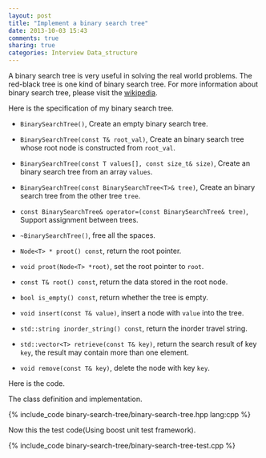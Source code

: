 ```yaml
---
layout: post
title: "Implement a binary search tree"
date: 2013-10-03 15:43
comments: true
sharing: true
categories: Interview Data_structure
---
```


A binary search tree is very useful in solving the real world problems. The
red-black tree is one kind of binary search tree. For more information about
binary search tree, please visit the [wikipedia](http://en.wikipedia.org/wiki/Binary_search_tree).

Here is the specification of my binary search tree.

* ``BinarySearchTree()``, Create an empty binary search tree.

* ``BinarySearchTree(const T& root_val)``, Create an binary search tree whose
root node is constructed from ``root_val``.

* ``BinarySearchTree(const T values[], const size_t& size)``, Create an binary
search tree from an array ``values``.

* ``BinarySearchTree(const BinarySearchTree<T>& tree)``, Create an binary search
tree from the other tree ``tree``.

* ``const BinarySearchTree& operator=(const BinarySearchTree& tree)``, Support
assignment between trees.

* ``~BinarySearchTree()``, free all the spaces.

* ``Node<T> * proot() const``, return the root pointer.

* ``void proot(Node<T> *root)``, set the root pointer to ``root``.

* ``const T& root() const``, return the data stored in the root node.

* ``bool is_empty() const``, return whether the tree is empty.

* ``void insert(const T& value)``, insert a node with ``value`` into the tree.

* ``std::string inorder_string() const``, return the inorder travel string.

* ``std::vector<T> retrieve(const T& key)``, return the search result of key
``key``, the result may contain more than one element.

* ``void remove(const T& key)``, delete the node with key ``key``.

Here is the code.

The class definition and implementation.

{% include_code binary-search-tree/binary-search-tree.hpp lang:cpp %}

Now this the test code(Using boost unit test framework).

{% include_code binary-search-tree/binary-search-tree-test.cpp %}

